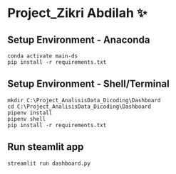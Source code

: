 # Project_Zikri Abdilah ✨

## Setup Environment - Anaconda
```
conda activate main-ds
pip install -r requirements.txt
```

## Setup Environment - Shell/Terminal
```
mkdir C:\Project_AnalisisData_Dicoding\Dashboard
cd C:\Project_AnalisisData_Dicoding\Dashboard
pipenv install
pipenv shell
pip install -r requirements.txt
```

## Run steamlit app
```
streamlit run dashboard.py
```
